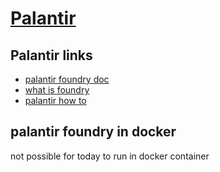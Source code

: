# [Palantir](https://www.palantir.com)

## Palantir links
* [palantir foundry doc](https://www.palantir.com/docs/foundry)
* [what is foundry](https://learn.palantir.com/intro-to-foundry)
* [palantir how to](https://www.youtube.com/@palantirdevelopers/playlists)

## palantir foundry in docker
not possible for today to run in docker container
